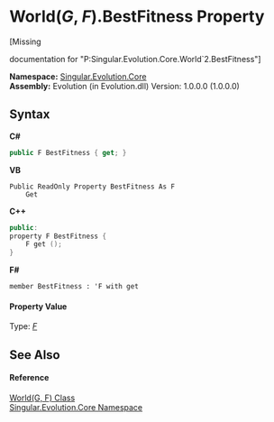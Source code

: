 # World(*G*, *F*).BestFitness Property 
 

\[Missing <summary> documentation for "P:Singular.Evolution.Core.World`2.BestFitness"\]

**Namespace:**&nbsp;<a href="7a43d210-bf66-e44d-0f97-e9e0fe26b1b8">Singular.Evolution.Core</a><br />**Assembly:**&nbsp;Evolution (in Evolution.dll) Version: 1.0.0.0 (1.0.0.0)

## Syntax

**C#**<br />
``` C#
public F BestFitness { get; }
```

**VB**<br />
``` VB
Public ReadOnly Property BestFitness As F
	Get
```

**C++**<br />
``` C++
public:
property F BestFitness {
	F get ();
}
```

**F#**<br />
``` F#
member BestFitness : 'F with get

```


#### Property Value
Type: <a href="4f23c10d-618f-6deb-e2f3-d366fcee378d">*F*</a>

## See Also


#### Reference
<a href="4f23c10d-618f-6deb-e2f3-d366fcee378d">World(G, F) Class</a><br /><a href="7a43d210-bf66-e44d-0f97-e9e0fe26b1b8">Singular.Evolution.Core Namespace</a><br />